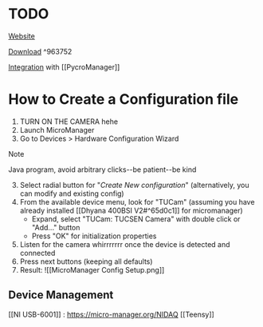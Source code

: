 # TODO

[Website](https://micro-manager.org/) 

[Download](https://micro-manager.org/Download_Micro-Manager_Latest_Release) ^963752

[Integration](https://micro-manager.org/Using_the_Micro-Manager_python_library) with [[PycroManager]] 

# How to Create a Configuration file
1. TURN ON THE CAMERA hehe
2. Launch MicroManager
4. Go to Devices > Hardware Configuration Wizard

> [!NOTE]
> Java program, avoid arbitrary clicks--be patient--be kind

3. Select radial button for "*Create New configuration*" (alternatively, you can modify and existing config)
4. From the available device menu, look for "TUCam" (assuming you have already installed [[Dhyana 400BSI V2#^65d0c1]] for micromanager) 
	- Expand, select "TUCam: TUCSEN Camera" with double click or "Add..." button
	- Press "OK" for initialization properties
5. Listen for the camera whirrrrrrr once the device is detected and connected
6. Press next buttons (keeping all defaults) 
7. Result: ![[MicroManager Config Setup.png]]

## Device Management

[[NI USB-6001]] : https://micro-manager.org/NIDAQ
[[Teensy]]

